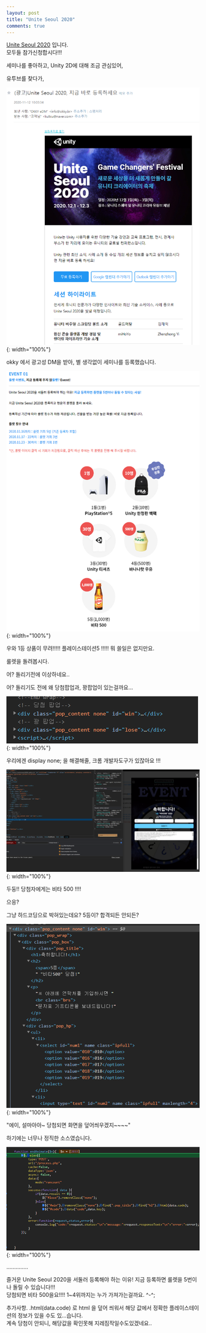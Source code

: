 ```yaml
---
layout: post
title: "Unite Seoul 2020"
comments: true
---
```

   
   
   
[Unite Seoul 2020](http://www.unitysquare.co.kr/event/uniteseoul2020) 입니다.  
모두들 참가신청합시다!!!


세미나를 좋아하고, Unity 2D에 대해 조금 관심있어,
     
유투브를 찾다가,    
  
![event0](/images/20201112event00.PNG){: width="100%"}






okky 에서 광고성 DM을 받아, 별 생각없이 세미나를 등록했습니다.     
   
   
   
   
   
   
![event1](/images/20201112event01.PNG){: width="100%"}
    
    
    
    
우와 1등 상품이 무려!!!!! 플레이스테이션5 !!!!!  뭐 쓸일은 없지만요.   
  
룰렛을 돌려봅시다.    
    
어? 돌리기전에 이상하네요..      
  
어? 돌리기도 전에 왜 당첨팝업과, 꽝팝업이 있는걸까요...  
  
  
  
  
  
![event2](/images/20201112event02.PNG){: width="100%"}
  
  
  
우리에겐 display none; 을 해결해줄, 크롬 개발자도구가 있잖아요 !!!   
  
  
  
![event3](/images/20201112event03.PNG){: width="100%"}
  
  
  
두둥!! 당첨자에게는 비타 500 !!!!  
  
으응?  
  
그냥 하드코딩으로 박혀있는데요? 5등이? 합격되든 안되든?   
  
  
  
![event4](/images/20201112event04.PNG){: width="100%"}
  
  
  
"에이, 설마아아~ 당첨되면 화면을 덮어씌우겠지~~~~"  
  
하기에는 너무나 정직한 소스였습니다.     
  
![event5](/images/20201112event05.PNG){: width="100%"}
   
   
..............  

   
즐거운 Unite Seoul 2020을 서둘러 등록해야 하는 이유! 지금 등록하면 룰렛을 5번이나 돌릴 수 있습니다!!!    
당첨되면 비타 500을요!!!! 1~4위까지는 누가 가져가는걸까요. ^-^;    
  
  
  
추가사항.
.html(data.code) 로 html 을 덮어 씌워서 해당 값에서 정확한 플레이스테이션의 정보가 있을 수도 있...습니다.    
계속 당첨이 안되니, 해당값을 확인못해 지레짐작일수도있겠네요..  












 
